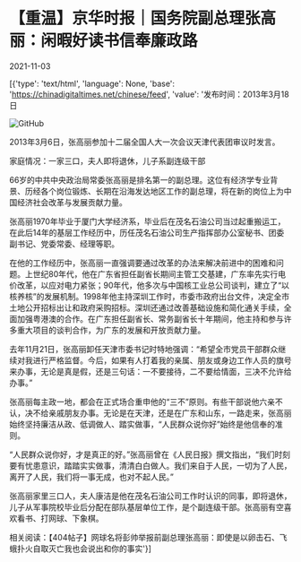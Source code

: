 # 【重温】京华时报｜国务院副总理张高丽：闲暇好读书信奉廉政路

2021-11-03

[{'type': 'text/html', 'language': None, 'base': 'https://chinadigitaltimes.net/chinese/feed', 'value': '发布时间：2013年3月18日

![GitHub](https://chinadigitaltimes.net/chinese/files/2021/11/image-1635920991806.png)

2013年3月6日，张高丽参加十二届全国人大一次会议天津代表团审议时发言。  

家庭情况：一家三口，夫人即将退休，儿子系副连级干部

66岁的中共中央政治局常委张高丽是排名第一的副总理。这位有经济学专业背景、历经各个岗位锻炼、长期在沿海发达地区工作的副总理，将在新的岗位上为中国经济社会改革与发展贡献力量。

张高丽1970年毕业于厦门大学经济系，毕业后在茂名石油公司当过起重搬运工，在此后14年的基层工作经历中，历任茂名石油公司生产指挥部办公室秘书、团委副书记、党委常委、经理等职。

在他的工作经历中，张高丽一直强调要通过改革的办法来解决前进中的困难和问题。上世纪80年代，他在广东省担任副省长期间主管工交基建，广东率先实行电价改革，以应对电力紧张；90年代，他多次与中国核工业总公司谈判，建立了“以核养核”的发展机制。1998年他主持深圳工作时，市委市政府出台文件，决定全市土地公开招标出让和政府采购招标。深圳还通过改善基础设施和简化通关手续，全面加强粤港澳的合作。在广东担任副省长、常务副省长十年期间，他主持和参与许多重大项目的谈判合作，为广东的发展和开放贡献力量。

去年11月21日，张高丽卸任天津市委书记时特地强调：“希望全市党员干部群众继续对我进行严格监督。今后，如果有人打着我的亲属、朋友或身边工作人员的旗号来办事，无论是真是假，还是三句话：一不要接待，二不要给情面，三决不允许给办事。”

张高丽每主政一地，都会在正式场合重申他的“三不”原则。有些干部说他六亲不认，决不给亲戚朋友办事。无论是在天津，还是在广东和山东，一路走来，张高丽始终坚持廉洁从政、低调做人、踏实做事，“人民群众说你好”始终是他信奉的准则。

“人民群众说你好，才是真正的好。”张高丽曾在《人民日报》撰文指出，“我们时刻要有忧患意识，踏踏实实做事，清清白白做人。我们来自于人民，一切为了人民，离开了人民，我们将一事无成，也对不起人民。”

张高丽家里三口人，夫人康洁是他在茂名石油公司工作时认识的同事，即将退休，儿子从军事院校毕业后分配在部队基层单位工作，是个副连级干部。张高丽有空喜欢看书、打网球、下象棋。

相关阅读：【404帖子】网球名将彭帅举报前副总理张高丽：即使是以卵击石、飞蛾扑火自取灭亡我也会说出和你的事实'}]